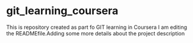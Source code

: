# git_learning_coursera
This is repository created as part fo GIT learning in Coursera
I am editing the READMEfile.Adding some more details about the project
description

